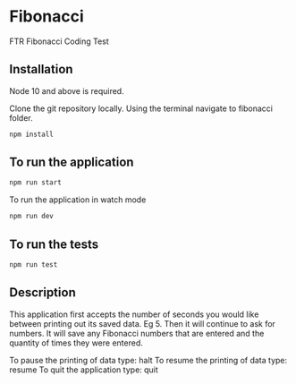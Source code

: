 # Fibonacci
FTR Fibonacci Coding Test

## Installation

Node 10 and above is required.

Clone the git repository locally.
Using the terminal navigate to fibonacci folder.

```bash
npm install
```

## To run the application

```bash
npm run start
```

To run the application in watch mode

```bash
npm run dev
```

## To run the tests

```bash
npm run test
```


## Description
This application first accepts the number of seconds you would like between printing out its saved data. Eg 5.
Then it will continue to ask for numbers. It will save any Fibonacci numbers that are entered and the quantity of times they were entered. 

To pause the printing of data type: halt
To resume the printing of data type: resume
To quit the application type: quit
